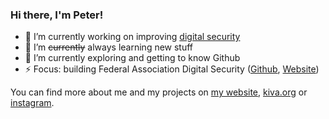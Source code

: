 
### Hi there, I'm Peter!

- 🔭 I’m currently working on improving [digital security](https://www.digitale-sicherheit.org/)
- 🌱 I’m ~~currently~~ always learning new stuff
- 👯 I’m currently exploring and getting to know Github
- ⚡ Focus: building Federal Association Digital Security ([Github](https://github.com/Bundesverband-Digitale-Sicherheit-eV/), [Website](https://www.digitale-sicherheit.org))

You can find more about me and my projects on [my website](https://pw.is), [kiva.org](https://www.kiva.org/lender/peterw) or [instagram](https://www.instagram.com/peterwilfahrt/).

